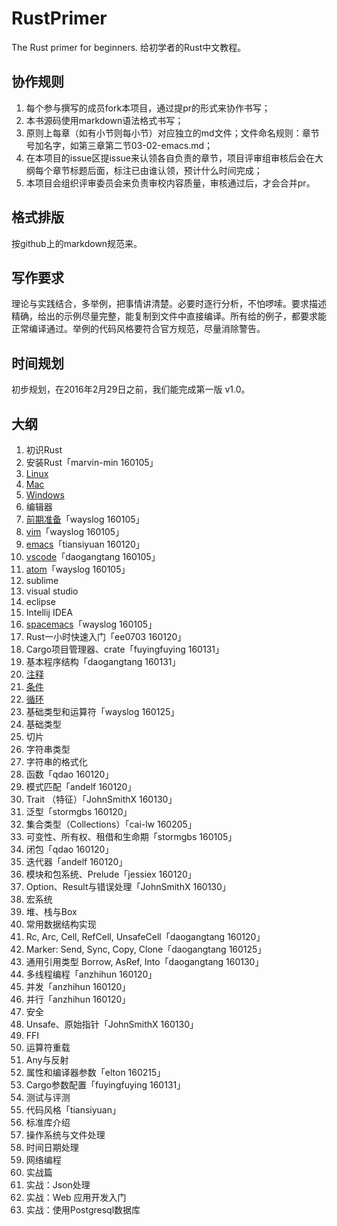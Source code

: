 # RustPrimer
The Rust primer for beginners.
给初学者的Rust中文教程。

## 协作规则

1. 每个参与撰写的成员fork本项目，通过提pr的形式来协作书写；
2. 本书源码使用markdown语法格式书写；
3. 原则上每章（如有小节则每小节）对应独立的md文件；文件命名规则：章节号加名字，如第三章第二节03-02-emacs.md；
4. 在本项目的issue区提issue来认领各自负责的章节，项目评审组审核后会在大纲每个章节标题后面，标注已由谁认领，预计什么时间完成；
5. 本项目会组织评审委员会来负责审校内容质量，审核通过后，才会合并pr。

## 格式排版

按github上的markdown规范来。

## 写作要求

理论与实践结合，多举例，把事情讲清楚。必要时逐行分析，不怕啰嗦。要求描述精确，给出的示例尽量完整，能复制到文件中直接编译。所有给的例子，都要求能正常编译通过。举例的代码风格要符合官方规范，尽量消除警告。

## 时间规划

初步规划，在2016年2月29日之前，我们能完成第一版 v1.0。


## 大纲

1. 初识Rust
2. 安装Rust「marvin-min 160105」
  1. [Linux](./02-install/02-01-install_rust_on_linux.md)
  2. [Mac](./02-install/02-02-install_rust_on_mac_os.md)
  3. [Windows](./02-install/02-03-install_rust_on_windows.md)
3. 编辑器
  1. [前期准备](./03-editors/03-01-before.md)「wayslog 160105」
  1. [vim](./03-editors/03-02-vim.md)「wayslog 160105」
  2. [emacs](./03-editors/03-03-emacs.md)「tiansiyuan 160120」
  3. [vscode](./03-editors/03-04-emacs.md)「daogangtang 160105」
  4. [atom](./03-editors/03-05-atom.md)「wayslog 160105」
  5. sublime
  6. visual studio
  7. eclipse
  8. Intellij IDEA
  9. [spacemacs](./03-editors/03-10-spacemacs.md)「wayslog 160105」
4. Rust一小时快速入门「ee0703 160120」
5. Cargo项目管理器、crate「fuyingfuying 160131」
6. 基本程序结构「daogangtang 160131」
  1. [注释](./06-flow/06-01-comment.md)
  2. [条件](./06-flow/06-02-condition.md)
  3. [循环](./06-flow/06-03-repeatition.md)
7. 基础类型和运算符「wayslog 160125」
  1. 基础类型
  2. 切片
  3. 字符串类型
  4. 字符串的格式化
9. 函数「qdao 160120」
9. 模式匹配「andelf 160120」
10. Trait （特征）「JohnSmithX 160130」
11. 泛型「stormgbs 160120」
12. 集合类型（Collections）「cai-lw 160205」
11. 可变性、所有权、租借和生命期「stormgbs 160105」
13. 闭包「qdao 160120」
14. 迭代器「andelf 160120」
15. 模块和包系统、Prelude「jessiex 160120」
16. Option、Result与错误处理「JohnSmithX 160130」
17. 宏系统
24. 堆、栈与Box
25. 常用数据结构实现
18. Rc, Arc, Cell, RefCell, UnsafeCell「daogangtang 160120」
19. Marker: Send, Sync, Copy, Clone「daogangtang 160125」
20. 通用引用类型 Borrow, AsRef, Into「daogangtang 160130」
21. 多线程编程「anzhihun 160120」
22. 并发「anzhihun 160120」
23. 并行「anzhihun 160120」
26. 安全
27. Unsafe、原始指针「JohnSmithX 160130」
28. FFI
29. 运算符重载
30. Any与反射
31. 属性和编译器参数「elton 160215」
32. Cargo参数配置「fuyingfuying 160131」
32. 测试与评测
33. 代码风格「tiansiyuan」
33. 标准库介绍
  1. 操作系统与文件处理
  2. 时间日期处理
  3. 网络编程
34. 实战篇
  1. 实战：Json处理
  2. 实战：Web 应用开发入门
  3. 实战：使用Postgresql数据库
